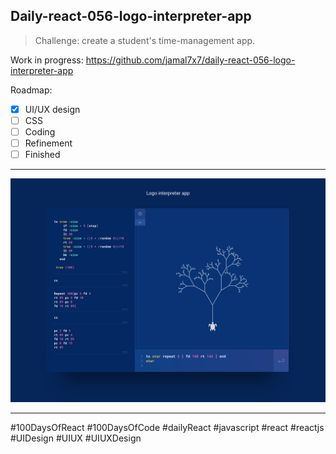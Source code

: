 ## Daily-react-056-logo-interpreter-app

> Challenge: create a student's time-management app.

Work in progress: https://github.com/jamal7x7/daily-react-056-logo-interpreter-app


Roadmap:

- [x] UI/UX design
- [ ] CSS
- [ ] Coding
- [ ] Refinement
- [ ] Finished

---

![Alt text](/src/images/daily-react-056-logo-interpreter-app.png?raw=true "App UI")

---

#100DaysOfReact #100DaysOfCode #dailyReact #javascript #react #reactjs #UIDesign #UIUX #UIUXDesign
